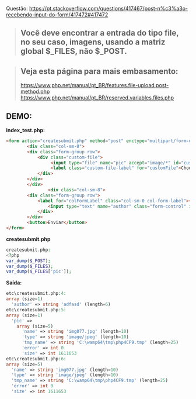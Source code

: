 Questão:
https://pt.stackoverflow.com/questions/417467/post-n%c3%a3o-recebendo-input-do-form/417472#417472

> ## Você deve encontrar a entrada do tipo file, no seu caso, imagens, usando a matriz global $_FILES, não $_POST.

> ## Veja esta página para mais embasamento:
> https://www.php.net/manual/pt_BR/features.file-upload.post-method.php
> https://www.php.net/manual/pt_BR/reserved.variables.files.php

## __DEMO:__

__index_test.php:__
```html
<form action="createsubmit.php" method="post" enctype="multipart/form-data">
        <div class="col-sm-8">
        <div class="form-group row">
            <div class="custom-file">
                 <input type="file" name="pic" accept="image/*" id="customFile" required>
                 <label class="custom-file-label" for="customFile">Choose an Image</label>
            </div>
        </div>
        </div>
                <div class="col-sm-8"> 
        <div class="form-group row">
            <label for="colFormLabel" class="col-sm-0 col-form-label"></label>
                <input type="text" name="author" class="form-control" id="colFormLabel" placeholder="Autor" required>
            </div>
        </div>
        <button>Enviar</button>
</form>
```
__createsubmit.php__
```php
createsubmit.php:
<?php
var_dump($_POST);
var_dump($_FILES);
var_dump($_FILES['pic']);
```

__Saída:__
```php
etc\createsubmit.php:4:
array (size=1)
  'author' => string 'adfasd' (length=6)
etc\createsubmit.php:5:
array (size=1)
  'pic' => 
    array (size=5)
      'name' => string 'img077.jpg' (length=10)
      'type' => string 'image/jpeg' (length=10)
      'tmp_name' => string 'C:\wamp64\tmp\php4CF9.tmp' (length=25)
      'error' => int 0
      'size' => int 1611653
etc\createsubmit.php:6:
array (size=5)
  'name' => string 'img077.jpg' (length=10)
  'type' => string 'image/jpeg' (length=10)
  'tmp_name' => string 'C:\wamp64\tmp\php4CF9.tmp' (length=25)
  'error' => int 0
  'size' => int 1611653
  ```